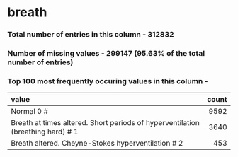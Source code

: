 
# breath

### Total number of entries in this column - 312832

### Number of missing values - 299147 (95.63% of the total number of entries)

### Top 100 most frequently occuring values in this column -

| value                                                                           |   count |
|:--------------------------------------------------------------------------------|--------:|
| Normal 0 #                                                                      |    9592 |
| Breath at times altered. Short periods of hyperventilation (breathing hard) # 1 |    3640 |
| Breath altered. Cheyne-Stokes hyperventilation # 2                              |     453 |
